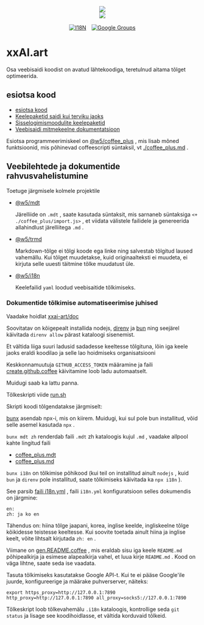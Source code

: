 <p align="center"><a href="https://xxai.art"><img src="https://cdn.jsdelivr.net/gh/xxai-art/doc/logo.svg"/></a><br/><a href="https://xxai.art"><img src="https://cdn.jsdelivr.net/gh/xxai-art/doc/xxai.svg"/></a></p><p align="center"><a href="https://github.com/xxai-art/doc#readme"><img alt="I18N" src="https://cdn.jsdelivr.net/gh/wactax/img/t.svg"/></a>　<a href="https://groups.google.com/u/0/g/xxai-art"><img alt="Google Groups" src="https://cdn.jsdelivr.net/gh/wactax/img/g-groups.svg"/></a></p>

# xxAI.art

Osa veebisaidi koodist on avatud lähtekoodiga, teretulnud aitama tõlget optimeerida.

## esiotsa kood

* [esiotsa kood](https://github.com/xxai-art/web)
* [Keelepaketid saidi kui terviku jaoks](https://github.com/xxai-art/web/tree/main/i18n)
* [Sisselogimismoodulite keelepaketid](https://github.com/wacpkg/user/tree/main/ui.i18n)
* [Veebisaidi mitmekeelne dokumentatsioon](https://github.com/xxai-doc)

Esiotsa programmeerimiskeel on [@w5/coffee_plus](http://npmjs.com/@w5/coffee_plus) , mis lisab mõned funktsioonid, mis põhinevad coffeescripti süntaksil, vt [./coffee_plus.md](./coffee_plus.md) .

## Veebilehtede ja dokumentide rahvusvahelistumine

Toetuge järgmisele kolmele projektile

* [@w5/mdt](https://www.npmjs.com/package/@w5/mdt)

  Järelliide on `.mdt` , saate kasutada süntaksit, mis sarnaneb süntaksiga `<+ ./coffee_plus/import.js>` , et viidata välistele failidele ja genereerida allahindlust järelliitega `.md` .

* [@w5/trmd](https://www.npmjs.com/package/@w5/trmd)

  Markdown-tõlge ei tõlgi koode ega linke ning salvestab tõlgitud laused vahemällu. Kui tõlget muudetakse, kuid originaalteksti ei muudeta, ei kirjuta selle uuesti täitmine tõlke muudatust üle.

* [@w5/i18n](https://www.npmjs.com/package/@w5/i18n)

  Keelefailid `yaml` loodud veebisaitide tõlkimiseks.

### Dokumentide tõlkimise automatiseerimise juhised

Vaadake hoidlat [xxai-art/doc](https://github.com/xxai-art/doc)

Soovitatav on kõigepealt installida nodejs, [direnv](https://direnv.net) ja [bun](https://github.com/oven-sh/bun) ning seejärel käivitada `direnv allow` pärast kataloogi sisenemist.

Et vältida liiga suuri ladusid sadadesse keeltesse tõlgituna, lõin iga keele jaoks eraldi koodilao ja selle lao hoidmiseks organisatsiooni

Keskkonnamuutuja `GITHUB_ACCESS_TOKEN` määramine ja faili [create.github.coffee](https://github.com/xxai-art/doc/blob/main/create.github.coffee) käivitamine loob ladu automaatselt.

Muidugi saab ka lattu panna.

Tõlkeskripti viide [run.sh](https://github.com/xxai-art/doc/blob/main/run.sh)

Skripti koodi tõlgendatakse järgmiselt:

[bunx](https://bun.sh/docs/cli/bunx) asendab npx-i, mis on kiirem. Muidugi, kui sul pole bun installitud, võid selle asemel kasutada `npx` .

`bunx mdt zh` renderdab faili `.mdt` zh kataloogis kujul `.md` , vaadake allpool kahte lingitud faili

* [coffee_plus.mdt](https://github.com/xxai-doc/zh/blob/main/coffee_plus.mdt)
* [coffee_plus.md](https://github.com/xxai-doc/zh/blob/main/coffee_plus.md)

`bunx i18n` on tõlkimise põhikood (kui teil on installitud ainult `nodejs` , kuid `bun` ja `direnv` pole installitud, saate tõlkimiseks käivitada ka `npx i18n` ).

See parsib [faili i18n.yml](https://github.com/xxai-art/doc/blob/main/i18n.yml) , faili `i18n.yml` konfiguratsioon selles dokumendis on järgmine:

```
en:
zh: ja ko en
```

Tähendus on: hiina tõlge jaapani, korea, inglise keelde, ingliskeelne tõlge kõikidesse teistesse keeltesse. Kui soovite toetada ainult hiina ja inglise keelt, võite lihtsalt kirjutada `zh: en` .

Viimane on [gen.README.coffee](https://github.com/xxai-art/doc/blob/main/gen.README.coffee) , mis eraldab sisu iga keele `README.md` põhipealkirja ja esimese alapealkirja vahel, et luua kirje `README.md` . Kood on väga lihtne, saate seda ise vaadata.

Tasuta tõlkimiseks kasutatakse Google API-t. Kui te ei pääse Google'ile juurde, konfigureerige ja määrake puhverserver, näiteks:

```
export https_proxy=http://127.0.0.1:7890 http_proxy=http://127.0.0.1:7890 all_proxy=socks5://127.0.0.1:7890
```

Tõlkeskript loob tõlkevahemälu `.i18n` kataloogis, kontrollige seda `git status` ja lisage see koodihoidlasse, et vältida korduvaid tõlkeid.
